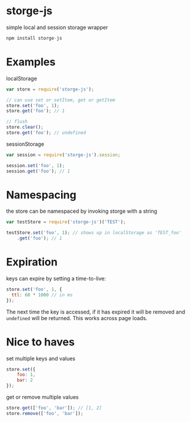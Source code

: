 storge-js
=========

simple local and session storage wrapper

```js
npm install storge-js
```

Examples
=========

localStorage
```js
var store = require('storge-js');

// can use set or setItem, get or getItem
store.set('foo', 1);
store.get('foo'); // 1

// flush
store.clear();
store.get('foo'); // undefined
```

sessionStorage
```js
var session = require('storge-js').session;

session.set('foo', 1);
session.get('foo'); // 1
```

Namespacing
=========
the store can be namespaced by invoking storge with a string
```js
var testStore = require('storge-js')('TEST');

testStore.set('foo', 1); // shows up in localStorage as 'TEST_foo'
    .get('foo'); // 1
```

Expiration
=========

keys can expire by setting a time-to-live:
```js
store.set('foo', 1, {
  ttl: 60 * 1000 // in ms
});
```
The next time the key is accessed, if it has expired it
will be removed and `undefined` will be returned. This works
across page loads.

Nice to haves
=========
set multiple keys and values
```js
store.set({
    foo: 1,
    bar: 2
});
```

get or remove multiple values
```js
store.get(['foo', 'bar']); // [1, 2]
store.remove(['foo', 'bar']);
```

